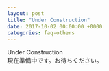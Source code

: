 ```yaml
---
layout: post
title: "Under Construction"
date: 2017-10-02 00:00:00 +0000
categories: faq-others
---
```

Under Construction<br>
現在準備中です。お待ちください。

